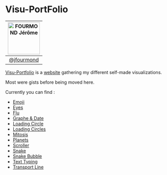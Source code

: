 # Visu-PortFolio


|[<img alt="FOURMOND Jérôme" src="https://avatars2.githubusercontent.com/u/15089371" width="100">](https://github.com/jfourmond) |
|:------------------------:|
|[@jfourmond](https://github.com/jfourmond) |

[Visu-Portfolio](https://github.com/jfourmond/Visu-PortFolio) is a [website](https://jfourmond.github.io/Visu-PortFolio/) gathering my different self-made visualizations.

Most were gists before being moved here.

Currently you can find :

- [Emoji](https://jfourmond.github.io/Visu-PortFolio/emoji/emoji.html)
- [Eyes](https://jfourmond.github.io/Visu-PortFolio/eyes/eyes.html)
- [Flu](https://jfourmond.github.io/Visu-PortFolio/flu/flu.html)
- [Graphe & Date](https://jfourmond.github.io/Visu-PortFolio/graphe-date/graphe-date.html)
- [Loading Circle](https://jfourmond.github.io/Visu-PortFolio/loading_circle/loading_circle.html)
- [Loading Circles](https://jfourmond.github.io/Visu-PortFolio/loading_circles/loading_circles.html)
- [Mitosis](https://jfourmond.github.io/Visu-PortFolio/mitosis/mitosis.html)
- [Planets](https://jfourmond.github.io/Visu-PortFolio/planets/planets.html)
- [Scroller](https://jfourmond.github.io/Visu-PortFolio/scroller/scroller.html)
- [Snake](https://jfourmond.github.io/Visu-PortFolio/snake/snake.html)
- [Snake Bubble](https://jfourmond.github.io/Visu-PortFolio/snake-bubble/snake-bubble.html)
- [Text Typing](https://jfourmond.github.io/Visu-PortFolio/text-typing/text-typing.html)
- [Transport Line](https://jfourmond.github.io/Visu-PortFolio/transport_line/transport_line.html)

